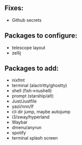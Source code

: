 ## Fixes:
- Github secrets

## Packages to configure:
- telescope layout
- zellij

## Packages to add:
- nixfmt
- terminal (alactritty/ghostty)
- shell (fish->nushell)
- prompt (starship/alt)
- Just/Justfile
- yazi/nnn/lf
- cli dir jump, maybe autojump 
- i3/sway/hyperland
- Waybar
- dmenu/anyrun
- spotify
- terminal splash screen

